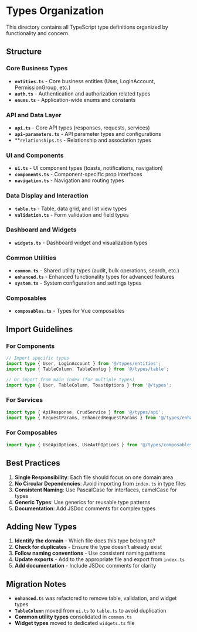 # Types Organization

This directory contains all TypeScript type definitions organized by
functionality and concern.

## Structure

### Core Business Types

- **`entities.ts`** - Core business entities (User, LoginAccount,
  PermissionGroup, etc.)
- **`auth.ts`** - Authentication and authorization related types
- **`enums.ts`** - Application-wide enums and constants

### API and Data Layer

- **`api.ts`** - Core API types (responses, requests, services)
- **`api-parameters.ts`** - API parameter types and configurations
- \*\*`relationships.ts` - Relationship and association types

### UI and Components

- **`ui.ts`** - UI component types (toasts, notifications, navigation)
- **`components.ts`** - Component-specific prop interfaces
- **`navigation.ts`** - Navigation and routing types

### Data Display and Interaction

- **`table.ts`** - Table, data grid, and list view types
- **`validation.ts`** - Form validation and field types

### Dashboard and Widgets

- **`widgets.ts`** - Dashboard widget and visualization types

### Common Utilities

- **`common.ts`** - Shared utility types (audit, bulk operations, search, etc.)
- **`enhanced.ts`** - Enhanced functionality types for advanced features
- **`system.ts`** - System configuration and settings types

### Composables

- **`composables.ts`** - Types for Vue composables

## Import Guidelines

### For Components

```typescript
// Import specific types
import type { User, LoginAccount } from '@/types/entities';
import type { TableColumn, TableConfig } from '@/types/table';

// Or import from main index (for multiple types)
import type { User, TableColumn, ToastOptions } from '@/types';
```

### For Services

```typescript
import type { ApiResponse, CrudService } from '@/types/api';
import type { RequestParams, EnhancedRequestParams } from '@/types/enhanced';
```

### For Composables

```typescript
import type { UseApiOptions, UseAuthOptions } from '@/types/composables';
```

## Best Practices

1. **Single Responsibility**: Each file should focus on one domain area
2. **No Circular Dependencies**: Avoid importing from `index.ts` in type files
3. **Consistent Naming**: Use PascalCase for interfaces, camelCase for types
4. **Generic Types**: Use generics for reusable type patterns
5. **Documentation**: Add JSDoc comments for complex types

## Adding New Types

1. **Identify the domain** - Which file does this type belong to?
2. **Check for duplicates** - Ensure the type doesn't already exist
3. **Follow naming conventions** - Use consistent naming patterns
4. **Update exports** - Add to the appropriate file and export from `index.ts`
5. **Add documentation** - Include JSDoc comments for clarity

## Migration Notes

- **`enhanced.ts`** was refactored to remove table, validation, and widget types
- **`TableColumn`** moved from `ui.ts` to `table.ts` to avoid duplication
- **Common utility types** consolidated in `common.ts`
- **Widget types** moved to dedicated `widgets.ts` file
